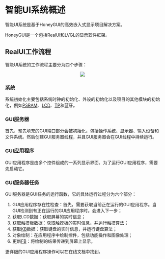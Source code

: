 # 智能UI系统概述

智能UI系统是基于HoneyGUI的高效嵌入式显示项目解决方案。

HoneyGUI是一个包括RealUI和LVGL的显示软件框架。

## RealUI工作流程

智能UI系统的工作流程主要分为四个步骤：

<center><img src="https://foruda.gitee.com/images/1703054193639447830/2052fd20_9325830.png",alt="GUI flow.png"/></center>

### 系统

系统初始化主要包括系统时钟的初始化、外设的初始化以及项目的其他模块的初始化，例如[PSRAM](/Glossary.rst#term-PSRAM)、[LCD](/Glossary.rst#term-LCD)、[TP](/Glossary.rst#term-TP)和蓝牙。

### GUI服务器

首先，预先填充的GUI端口部分会被初始化，包括操作系统、显示器、输入设备和文件系统。然后创建GUI服务器线程，并且GUI服务器会在GUI线程中持续运行。

### GUI应用程序

GUI应用程序是由多个控件组成的一系列显示界面。为了运行GUI应用程序，需要先启动它。

### GUI服务器任务

GUI服务器是GUI任务的运行函数，它的具体运行过程分为六个部分：

1. GUI应用程序存在性检查：首先，需要获取当前正在运行的GUI应用程序。当GUI检测到有正在运行的GUI应用程序时，会进入下一步；
2. 获取LCD数据：获取屏幕的实时信息；
3. 获取触摸板数据：获取触摸板的实时信息，并运行触摸算法；
4. 获取[KB](/Glossary.rst#term-KB)数据：获取键盘的实时信息，并运行键盘算法；
5. 对象绘制：在应用程序中绘制控件，包括功能操作和图像处理；
6. 更新[FB](/Glossary.rst#term-FB)：将绘制的结果传递到屏幕上显示。

更详细的GUI应用程序操作可以在在线文档中找到。
